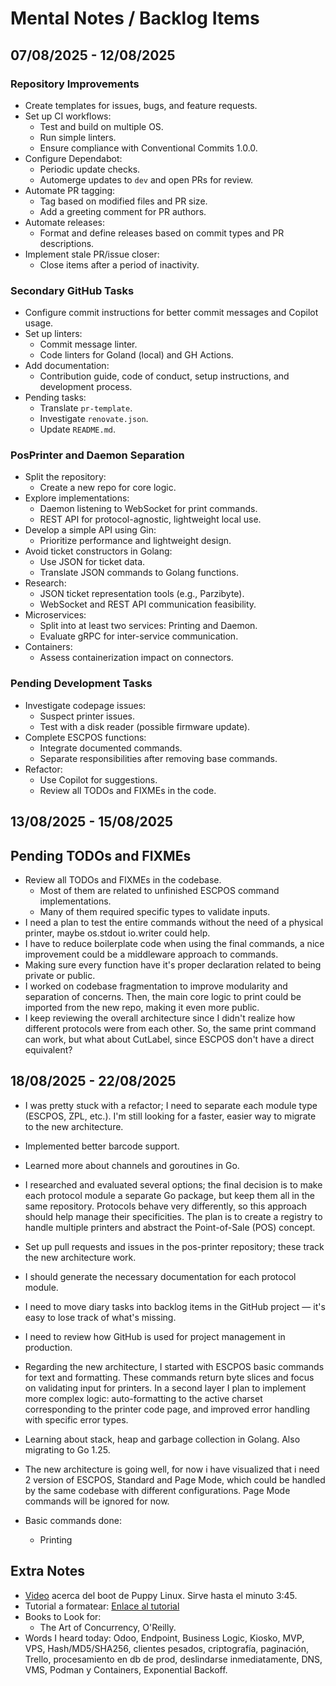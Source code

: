 # Mental Notes / Backlog Items
## 07/08/2025 - 12/08/2025
### Repository Improvements
- Create templates for issues, bugs, and feature requests.
- Set up CI workflows:
  - Test and build on multiple OS.
  - Run simple linters.
  - Ensure compliance with Conventional Commits 1.0.0.
- Configure Dependabot:
  - Periodic update checks.
  - Automerge updates to `dev` and open PRs for review.
- Automate PR tagging:
  - Tag based on modified files and PR size.
  - Add a greeting comment for PR authors.
- Automate releases:
  - Format and define releases based on commit types and PR descriptions.
- Implement stale PR/issue closer:
  - Close items after a period of inactivity.

### Secondary GitHub Tasks
- Configure commit instructions for better commit messages and Copilot usage.
- Set up linters:
  - Commit message linter.
  - Code linters for Goland (local) and GH Actions.
- Add documentation:
  - Contribution guide, code of conduct, setup instructions, and development process.
- Pending tasks:
  - Translate `pr-template`.
  - Investigate `renovate.json`.
  - Update `README.md`.

### PosPrinter and Daemon Separation
- Split the repository:
  - Create a new repo for core logic.
- Explore implementations:
  - Daemon listening to WebSocket for print commands.
  - REST API for protocol-agnostic, lightweight local use.
- Develop a simple API using Gin:
  - Prioritize performance and lightweight design.
- Avoid ticket constructors in Golang:
  - Use JSON for ticket data.
  - Translate JSON commands to Golang functions.
- Research:
  - JSON ticket representation tools (e.g., Parzibyte).
  - WebSocket and REST API communication feasibility.
- Microservices:
  - Split into at least two services: Printing and Daemon.
  - Evaluate gRPC for inter-service communication.
- Containers:
  - Assess containerization impact on connectors.

### Pending Development Tasks
- Investigate codepage issues:
  - Suspect printer issues.
  - Test with a disk reader (possible firmware update).
- Complete ESCPOS functions:
  - Integrate documented commands.
  - Separate responsibilities after removing base commands.
- Refactor:
  - Use Copilot for suggestions.
  - Review all TODOs and FIXMEs in the code.

## 13/08/2025 - 15/08/2025

## Pending TODOs and FIXMEs

- Review all TODOs and FIXMEs in the codebase.
  - Most of them are related to unfinished ESCPOS command implementations.
  - Many of them required specific types to validate inputs.
- I need a plan to test the entire commands without the need of a physical printer, maybe os.stdout io.writer could help.
- I have to reduce boilerplate code when using the final commands, a nice improvement could be a middleware approach to commands.
- Making sure every function have it's proper declaration related to being private or public.
- I worked on codebase fragmentation to improve modularity and separation of concerns. Then, the main core logic to print could be imported from the new repo, making it even more public.
- I keep reviewing the overall architecture since I didn't realize how different protocols were from each other. So, the same print command can work, but what about CutLabel, since ESCPOS don't have a direct equivalent?

## 18/08/2025 - 22/08/2025
- I was pretty stuck with a refactor; I need to separate each module type (ESCPOS, ZPL, etc.). I'm still looking for a faster, easier way to migrate to the new architecture.
- Implemented better barcode support.
- Learned more about channels and goroutines in Go.

- I researched and evaluated several options; the final decision is to make each protocol module a separate Go package, but keep them all in the same repository. Protocols behave very differently, so this approach should help manage their specificities. The plan is to create a registry to handle multiple printers and abstract the Point-of-Sale (POS) concept.

- Set up pull requests and issues in the pos-printer repository; these track the new architecture work.
- I should generate the necessary documentation for each protocol module.
- I need to move diary tasks into backlog items in the GitHub project — it's easy to lose track of what's missing.
- I need to review how GitHub is used for project management in production.

- Regarding the new architecture, I started with ESCPOS basic commands for text and formatting. These commands return byte slices and focus on validating input for printers. In a second layer I plan to implement more complex logic: auto-formatting to the active charset corresponding to the printer code page, and improved error handling with specific error types.

- Learning about stack, heap and garbage collection in Golang. Also migrating to Go 1.25.
- The new architecture is going well, for now i have visualized that i need 2 version of ESCPOS, Standard and Page Mode, which could be handled by the same codebase with different configurations. Page Mode commands will be ignored for now.
- Basic commands done:
  - Printing 

## Extra Notes
- [Video](https://youtu.be/bi5UxoEVX_E?si=HKV8f-eU13nYogV1) acerca del boot de Puppy Linux. Sirve hasta el minuto 3:45.
- Tutorial a formatear: [Enlace al tutorial](https://www.geekstogo.com/forum/topic/274691-use-puppy-linux-live-cd-to-recover-your-data/)
- Books to Look for:
  - The Art of Concurrency, O'Reilly.
- Words I heard today: Odoo, Endpoint, Business Logic, Kiosko, MVP, VPS, Hash/MD5/SHA256, clientes pesados, criptografía, paginación, Trello, procesamiento en db de prod, deslindarse inmediatamente, DNS, VMS, Podman y Containers, Exponential Backoff.